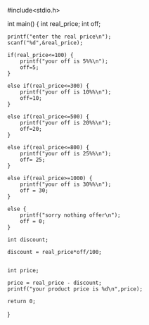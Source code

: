 #include<stdio.h>

int main()
{
    int real_price;
    int off;


    printf("enter the real price\n");
    scanf("%d",&real_price);

    if(real_price<=100) {
        printf("your off is 5%%\n");
        off=5;
    }

    else if(real_price<=300) {
        printf("your off is 10%%\n");
        off=10;
    }

    else if(real_price<=500) {
        printf("your off is 20%%\n");
        off=20;
    }

    else if(real_price<=800) {
        printf("your off is 25%%\n");
        off= 25;
    }

    else if(real_price>=1000) {
        printf("your off is 30%%\n");
        off = 30;
    }

    else {
        printf("sorry nothing offer\n");
        off = 0;
    }

    int discount;

    discount = real_price*off/100;


    int price;

    price = real_price - discount;
    printf("your product price is %d\n",price);

    return 0;
}

